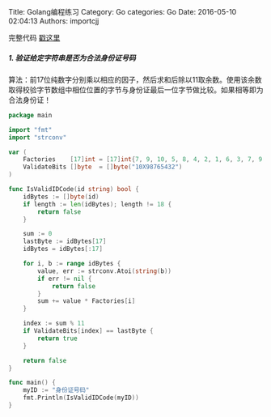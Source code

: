 Title: Golang编程练习
Category: Go
categories: Go
Date: 2016-05-10 02:04:13
Authors: importcjj

完整代码 [戳这里](https://github.com/importcjj/fooutils)

##### 1. 验证给定字符串是否为合法身份证号码

算法：前17位纯数字分别乘以相应的因子，然后求和后除以11取余数。使用该余数取得校验字节数组中相位位置的字节与身份证最后一位字节做比较。如果相等即为合法身份证！

```go
package main

import "fmt"
import "strconv"

var (
	Factories    [17]int = [17]int{7, 9, 10, 5, 8, 4, 2, 1, 6, 3, 7, 9, 10, 5, 8, 4, 2}
	ValidateBits []byte  = []byte("10X98765432")
)

func IsValidIDCode(id string) bool {
	idBytes := []byte(id)
	if length := len(idBytes); length != 18 {
		return false
	}

	sum := 0
	lastByte := idBytes[17]
	idBytes = idBytes[:17]

	for i, b := range idBytes {
		value, err := strconv.Atoi(string(b))
		if err != nil {
			return false
		}
		sum += value * Factories[i]
	}

	index := sum % 11
	if ValidateBits[index] == lastByte {
		return true
	}

	return false
}

func main() {
	myID := "身份证号码"
	fmt.Println(IsValidIDCode(myID))
}
```
